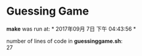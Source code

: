 # Guessing Game
**make** was run at:  *
2017年09月 7日 下午 04:43:56
*

number of lines of code in **guessinggame.sh**:  
27
